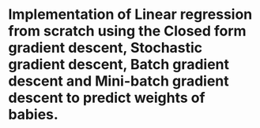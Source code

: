 # Implementation of Linear regression from scratch using the Closed form gradient descent, Stochastic gradient descent, Batch gradient descent and Mini-batch gradient descent to predict weights of babies.
